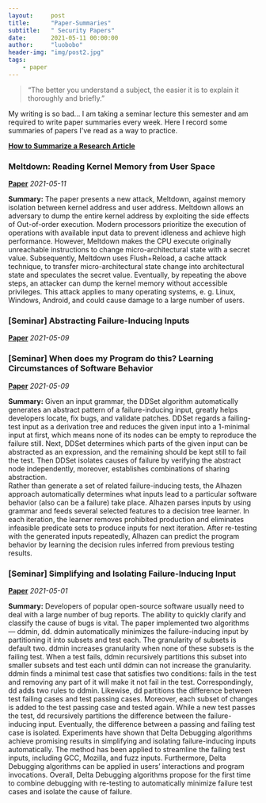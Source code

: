 ```yaml
---
layout:     post
title:      "Paper-Summaries"
subtitle:   " Security Papers"
date:       2021-05-11 00:00:00
author:     "luobobo"
header-img: "img/post2.jpg"
tags:
    - paper
---
```


> “The better you understand a subject, the easier it is to explain it thoroughly and briefly.”

My writing is so bad... I am taking a seminar lecture this semester and am required to write paper summaries every week. Here I record some summaries of papers I've read as a way to practice.

[**How to Summarize a Research Article**](https://writingcenter.uconn.edu/wp-content/uploads/sites/593/2014/06/How_to_Summarize_a_Research_Article1.pdf)


### Meltdown: Reading Kernel Memory from User Space
[**Paper**](https://meltdownattack.com/meltdown.pdf)  *2021-05-11*

**Summary:**
 The paper presents a new attack, Meltdown, against memory isolation between kernel address and user address.
Meltdown allows an adversary to dump the entire kernel address by exploiting the side effects of Out-of-order execution.
Modern processors prioritize the execution of operations with available input data to prevent idleness and achieve high performance. 
However, Meltdown makes the CPU execute originally unreachable instructions to change micro-architectural state with a secret value. 
Subsequently, Meltdown uses Flush+Reload, a cache attack technique, to transfer micro-architectural state change into architectural state and speculates the secret value.
Eventually, by repeating the above steps, an attacker can dump the kernel memory without accessible privileges.
This attack applies to many operating systems,  e. g. Linux, Windows, Android, and could cause damage to a large number of users.


### [Seminar] Abstracting Failure-Inducing Inputs
[**Paper**](https://publications.cispa.saarland/3103/7/issta2020-language-of-failure.pdf)  *2021-05-09*

### [Seminar] When does my Program do this? Learning Circumstances of Software Behavior
[**Paper**](https://publications.cispa.saarland/3107/7/fse2020-alhazen.pdf)  *2021-05-09*

**Summary:**
 Given an input grammar, the DDSet algorithm automatically generates an abstract pattern of a failure-inducing input, greatly helps developers locate, fix bugs, and validate patches.
DDSet regards a failing-test input as a derivation tree and reduces the given input into a 1-minimal input at first, which means none of its nodes can be empty to reproduce the failure still. Next, DDSet determines which parts of the given input can be abstracted as an expression, and the remaining should be kept still to fail the test. Then DDSet isolates causes of failure by verifying the abstract node independently, moreover, establishes combinations of sharing abstraction.   
Rather than generate a set of related failure-inducing tests, the Alhazen approach automatically determines what inputs lead to a particular software behavior (also can be a failure) take place. Alhazen parses inputs by using grammar and feeds several selected features to a decision tree learner. In each iteration, the learner removes prohibited production and eliminates infeasible predicate sets to produce inputs for next iteration.
After re-testing with the generated inputs repeatedly, Alhazen can predict the program behavior by learning the decision rules inferred from previous testing results.


### [Seminar] Simplifying and Isolating Failure-Inducing Input
[**Paper**](https://hiper.cis.udel.edu/lp/lib/exe/fetch.php/courses/other-delta-zellertse.pdf)  *2021-05-01*

**Summary:**
 Developers of popular open-source software usually need to deal with a large number of bug reports. The ability to quickly clarify and classify the cause of bugs is vital. 
The paper implemented two algorithms — ddmin, dd. ddmin automatically minimizes the failure-inducing input by partitioning it into subsets and test each. The granularity of subsets is default two. ddmin increases granularity when none of these subsets is the failing test. When a test fails, ddmin recursively partitions this subset into smaller subsets and test each until ddmin can not increase the granularity. ddmin finds a minimal test case that satisfies two conditions: fails in the test and removing any part of it will make it not fail in the test. Correspondingly, dd adds two rules to ddmin. Likewise, dd partitions the difference between test failing cases and test passing cases. Moreover, each subset of changes is added to the test passing case and tested again. While a new test passes the test, dd recursively partitions the difference between the failure-inducing input. Eventually, the difference between a passing and failing test case is isolated. 
Experiments have shown that Delta Debugging algorithms achieve promising results in simplifying and isolating failure-inducing inputs automatically. The method has been applied to streamline the failing test inputs, including GCC, Mozilla, and fuzz inputs. Furthermore, Delta Debugging algorithms can be applied in users’ interactions and program invocations. 
Overall, Delta Debugging algorithms propose for the first time to combine debugging with re-testing to automatically minimize failure test cases and isolate the cause of failure.
